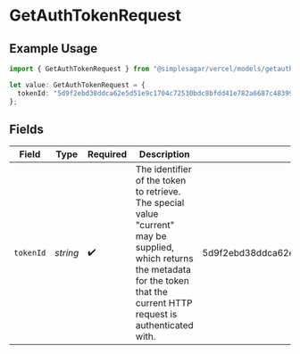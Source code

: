 # GetAuthTokenRequest

## Example Usage

```typescript
import { GetAuthTokenRequest } from "@simplesagar/vercel/models/getauthtokenop.js";

let value: GetAuthTokenRequest = {
  tokenId: "5d9f2ebd38ddca62e5d51e9c1704c72530bdc8bfdd41e782a6687c48399e8391",
};
```

## Fields

| Field                                                                                                                                                                                 | Type                                                                                                                                                                                  | Required                                                                                                                                                                              | Description                                                                                                                                                                           | Example                                                                                                                                                                               |
| ------------------------------------------------------------------------------------------------------------------------------------------------------------------------------------- | ------------------------------------------------------------------------------------------------------------------------------------------------------------------------------------- | ------------------------------------------------------------------------------------------------------------------------------------------------------------------------------------- | ------------------------------------------------------------------------------------------------------------------------------------------------------------------------------------- | ------------------------------------------------------------------------------------------------------------------------------------------------------------------------------------- |
| `tokenId`                                                                                                                                                                             | *string*                                                                                                                                                                              | :heavy_check_mark:                                                                                                                                                                    | The identifier of the token to retrieve. The special value \"current\" may be supplied, which returns the metadata for the token that the current HTTP request is authenticated with. | 5d9f2ebd38ddca62e5d51e9c1704c72530bdc8bfdd41e782a6687c48399e8391                                                                                                                      |